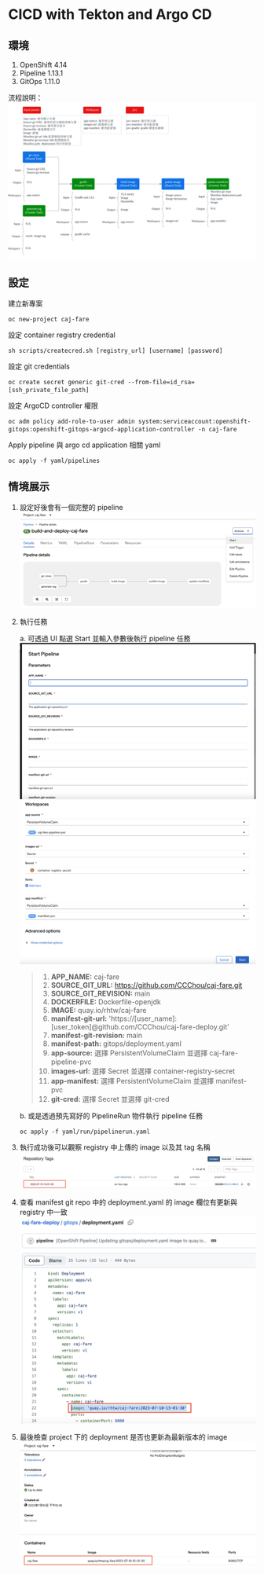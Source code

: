 # CICD with Tekton and Argo CD

## 環境
1. OpenShift 4.14
2. Pipeline 1.13.1
3. GitOps 1.11.0

流程說明：
![](https://github.com/CCChou/OpenShift-PoC-Scenario/blob/main/02_Deploy/06_tekton_gitops/image/pipeline_flow_introduction.png)

## 設定

建立新專案
```
oc new-project caj-fare
```

設定 container registry credential
```
sh scripts/createcred.sh [registry_url] [username] [password]
```

設定 git credentials
```
oc create secret generic git-cred --from-file=id_rsa=[ssh_private_file_path]
```

設定 ArgoCD controller 權限
```
oc adm policy add-role-to-user admin system:serviceaccount:openshift-gitops:openshift-gitops-argocd-application-controller -n caj-fare
```

Apply pipeline 與 argo cd application 相關 yaml
```
oc apply -f yaml/pipelines
```

## 情境展示
1. 設定好後會有一個完整的 pipeline  
![](https://github.com/CCChou/OpenShift-PoC-Scenario/blob/main/02_Deploy/06_tekton_gitops/image/pipeline.png)


2. 執行任務

    a. 可透過 UI 點選 Start 並輸入參數後執行 pipeline 任務  
    ![](https://github.com/CCChou/OpenShift-PoC-Scenario/blob/main/02_Deploy/06_tekton_gitops/image/pipelinerun-1.png)
    ![](https://github.com/CCChou/OpenShift-PoC-Scenario/blob/main/02_Deploy/06_tekton_gitops/image/pipelinerun-2.png)
    > 1. **APP_NAME:** caj-fare
    > 2. **SOURCE_GIT_URL:** https://github.com/CCChou/caj-fare.git
    > 3. **SOURCE_GIT_REVISION:** main
    > 4. **DOCKERFILE:** Dockerfile-openjdk
    > 5. **IMAGE:** quay.io/rhtw/caj-fare
    > 6. **manifest-git-url:** 'https://[user_name]:[user_token]@github.com/CCChou/caj-fare-deploy.git'
    > 7. **manifest-git-revision:** main
    > 8. **manifest-path:** gitops/deployment.yaml
    > 9. **app-source:** 選擇 PersistentVolumeClaim 並選擇 caj-fare-pipeline-pvc
    > 10. **images-url:** 選擇 Secret 並選擇 container-registry-secret
    > 11. **app-manifest:** 選擇 PersistentVolumeClaim 並選擇 manifest-pvc
    > 12. **git-cred:** 選擇 Secret 並選擇 git-cred

    b. 或是透過預先寫好的 PipelineRun 物件執行 pipeline 任務
    ```
    oc apply -f yaml/run/pipelinerun.yaml
    ```

3. 執行成功後可以觀察 registry 中上傳的 image 以及其 tag 名稱  
![](https://github.com/CCChou/OpenShift-PoC-Scenario/blob/main/02_Deploy/06_tekton_gitops/image/quay.png)

4. 查看 manifest git repo 中的 deployment.yaml 的 image 欄位有更新與 registry 中一致  
![](https://github.com/CCChou/OpenShift-PoC-Scenario/blob/main/02_Deploy/06_tekton_gitops/image/deployment-1.png)

5. 最後檢查 project 下的 deployment 是否也更新為最新版本的 image  
![](https://github.com/CCChou/OpenShift-PoC-Scenario/blob/main/02_Deploy/06_tekton_gitops/image/deployment-2.png)
